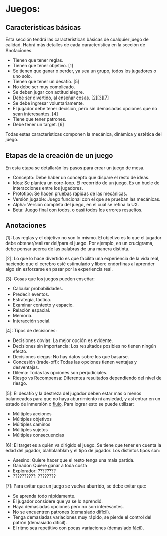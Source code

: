 # Juegos:

## Características básicas
Esta sección tendrá las características básicas de cualquier juego de calidad.
Habrá más detalles de cada característica en la sección de Anotaciones.

* Tienen que tener reglas.
* Tienen que tener objetivo. [1]
* Se tienen que ganar o perder, ya sea un grupo, todos los jugadores o uno solo.
* Tienen que tener un desafío. [5]
* No debe ser muy complicado.
* Se deben jugar con actitud alegre.
* Debe ser divertido, al enseñar cosas. [2][3][7]
* Se debe ingresar voluntariamente.
* El jugador debe tener decisión, pero sin demasiadas opciones que no sean interesantes. [4]
* Tiene que tener patrones.
* Debe tener un target. [6]

Todas estas características componen la mecánica, dinámica y estética del juego.

## Etapas de la creación de un juego
En esta etapa se detallarán los pasos para crear un juego de mesa.

* Concepto: Debe haber un concepto que dispare el resto de ideas.
* Idea: Se plantea un core-loop. El recorrido de un juego. Es un bucle de interacciones entre los jugadores.
* Prototipo: Se hacen pruebas rápidas de las mecánicas.
* Versión jugable: Juego funcional con el que se prueban las mecánicas.
* Alpha: Versión completa del juego, en el cual se refina la UX.
* Beta: Juego final con todos, o casi todos los errores resueltos.

## Anotaciones
[1]: Las reglas y el objetivo no son lo mismo. El objetivo es lo que el jugador debe obtener/realizar del/para el juego. Por ejemplo, en un crucigrama, debe pensar acerca de las palabras de una manera distinta.

[2]: Lo que lo hace divertido es que facilita una experiencia de la vida real, haciendo que el cerebro esté estimulado y libere endorfinas al aprender algo sin esforzarse en pasar por la experiencia real.

[3]: Cosas que los juegos pueden enseñar:
* Calcular probabilidades.
* Predecir eventos.
* Estrategia, táctica.
* Examinar contexto y espacio.
* Relación espacial.
* Memoria.
* Interacción social.

[4]: Tipos de decisiones:
* Decisiones obvias: La mejor opción es evidente.
* Decisiones sin importancia: Los resultados posibles no tienen ningún efecto.
* Decisiones ciegas: No hay datos sobre los que basarse.
* Concesión (trade-off): Todas las opciones tienen ventajas y desventajas.
* Dilema: Todas las opciones son perjudiciales.
* Riesgo vs Recompensa: Diferentes resultados dependiendo del nivel de riesgo.

[5]: El desafío y la destreza del jugador deben estar más o menos balanceados para que no haya aburrimiento ni ansiedad, y así entrar en un estado de inmersión o [flujo](https://es.wikipedia.org/wiki/Flujo_(psicolog%C3%ADa)).
Para lograr esto se puede utilizar:
* Múltiples acciones
* Múltiples objetivos
* Múltiples caminos
* Múltiples sujetos
* Múltiples consecuencias

[6]: El target es a quién va dirigido el juego. Se tiene que tener en cuenta la edad del jugador, blahblahblah y el tipo de jugador. Los distintos tipos son:
* Asesino: Quiere hacer que el resto tenga una mala partida.
* Ganador: Quiere ganar a toda costa
* Explorador: ????????
* ??????????: ????????

[7]: Para evitar que un juego se vuelva aburrido, se debe evitar que:
* Se aprenda todo rápidamente.
* El jugador considere que ya se lo aprendió.
* Haya demasiadas opciones pero no son interesantes.
* No se encuentren patrones (demasiado difícil).
* Tenga demasiadas variaciones muy rápido, se pierde el control del patrón (demasiado difícil).
* El ritmo sea repetitivo con pocas variaciones (demasiado fácil).
